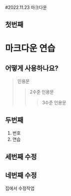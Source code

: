 #2022.11.23 마크다운
## 첫번째

# 마크다운 연습
## 어떻게 사용하나요?
> 인용문
>> 2수준 인용문
>>> 3수준 인용문

## 두번째
1. 번호
2. 연습

## 세번째 수정

## 네번째 수정

집에서 수정작업
